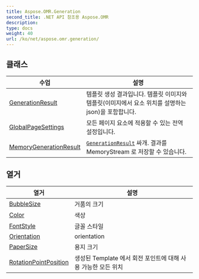 ```yaml
---
title: Aspose.OMR.Generation
second_title: .NET API 참조용 Aspose.OMR
description: 
type: docs
weight: 40
url: /ko/net/aspose.omr.generation/
---
```



## 클래스

| 수업 | 설명 |
| --- | --- |
| [GenerationResult](./generationresult/) | 템플릿 생성 결과입니다. 템플릿 이미지와 템플릿(이미지에서 요소 위치를 설명하는 json)을 포함합니다. |
| [GlobalPageSettings](./globalpagesettings/) | 모든 페이지 요소에 적용할 수 있는 전역 설정입니다. |
| [MemoryGenerationResult](./memorygenerationresult/) | [`GenerationResult`](../aspose.omr.generation/generationresult/) 싸개. 결과를 MemoryStream 로 저장할 수 있습니다. |
## 열거

| 열거 | 설명 |
| --- | --- |
| [BubbleSize](./bubblesize/) | 거품의 크기 |
| [Color](./color/) | 색상 |
| [FontStyle](./fontstyle/) | 글꼴 스타일 |
| [Orientation](./orientation/) | orientation |
| [PaperSize](./papersize/) | 용지 크기 |
| [RotationPointPosition](./rotationpointposition/) | 생성된 Template 에서 회전 포인트에 대해 사용 가능한 모든 위치 |


